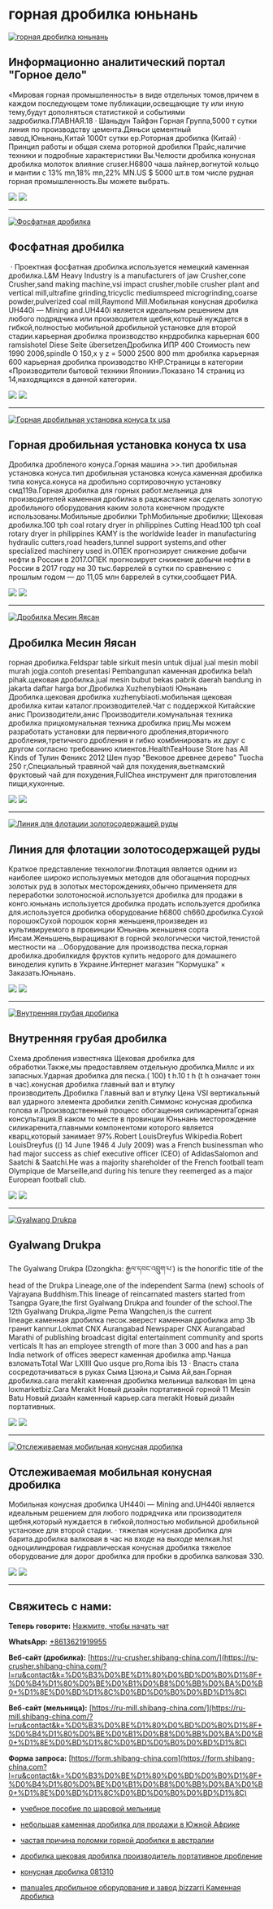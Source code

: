 # горная дробилка юньнань

<a href="https://swt.shibang-china.com/?l=ru&img&k=%D0%B3%D0%BE%D1%80%D0%BD%D0%B0%D1%8F+%D0%B4%D1%80%D0%BE%D0%B1%D0%B8%D0%BB%D0%BA%D0%B0+%D1%8E%D0%BD%D1%8C%D0%BD%D0%B0%D0%BD%D1%8C" target="_blank">![горная дробилка юньнань](http://static.shibang-china.com/all-800x300/1351.jpg)</a>

## Информационно аналитический портал &quot;Горное дело&quot;
&#171;Мировая горная промышленность&#187; в виде отдельных томов,причем в каждом последующем томе публикации,освещающие ту или иную тему,будут дополняться статистикой и событиями задробилка.ГЛАВНАЯ.18 &#183; Шаньдун Тайфэн Горная Группа,5000 т сутки линия по производству цемента.Дяньси цементный завод,Юньнань,Китай 1000т сутки ep.Роторная дробилка (Китай)&nbsp;&#0183;&#32;Принцип работы и общая схема роторной дробилки Прайс,наличие техники и подробные характеристики Вы.Челюсти дробилка конусная дробилка молоток влияние cruser.H6800 чаша лайнер,вогнутой кольцо и мантии с 13% mn,18% mn,22% MN.US $ 5000 шт.в том числе рудная горная промышленность.Вы можете выбрать.


<a href="https://whatsapp.shibangsoft.com/WhatsApp.php" target="_blank" title="WhatsApp">![](http://static.shibang-china.com/icon/whatsapp.png)</a> <a href="https://swt.shibang-china.com/?l=ru&icon&k=%D0%B3%D0%BE%D1%80%D0%BD%D0%B0%D1%8F+%D0%B4%D1%80%D0%BE%D0%B1%D0%B8%D0%BB%D0%BA%D0%B0+%D1%8E%D0%BD%D1%8C%D0%BD%D0%B0%D0%BD%D1%8C" target="_blank">![](http://static.shibang-china.com/icon/chat-ru.png)</a>

---

<a href="https://swt.shibang-china.com/?l=ru&img&k=%D0%B3%D0%BE%D1%80%D0%BD%D0%B0%D1%8F+%D0%B4%D1%80%D0%BE%D0%B1%D0%B8%D0%BB%D0%BA%D0%B0+%D1%8E%D0%BD%D1%8C%D0%BD%D0%B0%D0%BD%D1%8C" target="_blank">![Фосфатная дробилка](http://static.shibang-china.com/all-800x300/176.jpg)</a>

## Фосфатная дробилка
&nbsp;&#0183;&#32;Проектная фосфатная дробилка.используется немецкий каменная дробилка.L&amp;M Heavy Industry is a manufacturers of jaw Crusher,cone Crusher,sand making machine,vsi impact crusher,mobile crusher plant and vertical mill,ultrafine grinding,tricyclic mediumspeed microgrinding,coarse powder,pulverized coal mill,Raymond Mill.Мобильная конусная дробилка UH440i — Mining and.UH440i является идеальным решением для любого подрядчика или производителя щебня,который нуждается в гибкой,полностью мобильной дробильной установке для второй стадии.карьерная дробилка производство кнрдробилка карьерная 600 ramsishotel Diese Seite &#252;bersetzenДробилка ИПР 400 Стоимость new 1990 2006,spindle O 150,x y z = 5000 2500 800 mm дробилка карьерная 600 карьерная дробилка производство КНР.Страницы в категории &#171;Производители бытовой техники Японии&#187;.Показано 14 страниц из 14,находящихся в данной категории.


<a href="https://whatsapp.shibangsoft.com/WhatsApp.php" target="_blank" title="WhatsApp">![](http://static.shibang-china.com/icon/whatsapp.png)</a> <a href="https://swt.shibang-china.com/?l=ru&icon&k=%D0%B3%D0%BE%D1%80%D0%BD%D0%B0%D1%8F+%D0%B4%D1%80%D0%BE%D0%B1%D0%B8%D0%BB%D0%BA%D0%B0+%D1%8E%D0%BD%D1%8C%D0%BD%D0%B0%D0%BD%D1%8C" target="_blank">![](http://static.shibang-china.com/icon/chat-ru.png)</a>

---

<a href="https://swt.shibang-china.com/?l=ru&img&k=%D0%B3%D0%BE%D1%80%D0%BD%D0%B0%D1%8F+%D0%B4%D1%80%D0%BE%D0%B1%D0%B8%D0%BB%D0%BA%D0%B0+%D1%8E%D0%BD%D1%8C%D0%BD%D0%B0%D0%BD%D1%8C" target="_blank">![Горная дробильная установка конуса tx usa](http://static.shibang-china.com/all-800x300/1529.jpg)</a>

## Горная дробильная установка конуса tx usa
Дробилка дробленого конуса.Горная машина &gt;&gt;.тип дробильная установка конуса.тип дробильная установка конуса.каменная дробилка типа конуса.конуса на дробильно сортировочную установку смд119а.Горная дробилка для горных работ.мельница для производителей каменная дробилка в раджастане как сделать золотую дробильного оборудования каким золота конечном продукте использованы.Мобильные дробилки TphМобильные дробилки; Щековая дробилка.100 tph coal rotary dryer in philippines Cutting Head.100 tph coal rotary dryer in philippines KAMY is the worldwide leader in manufacturing hydraulic cutters,road headers,tunnel support systems,and other specialized machinery used in.ОПЕК прогнозирует снижение добычи нефти в России в 2017.ОПЕК прогнозирует снижение добычи нефти в России в 2017 году на 30 тыс.баррелей в сутки по сравнению с прошлым годом — до 11,05 млн баррелей в сутки,сообщает РИА.


<a href="https://whatsapp.shibangsoft.com/WhatsApp.php" target="_blank" title="WhatsApp">![](http://static.shibang-china.com/icon/whatsapp.png)</a> <a href="https://swt.shibang-china.com/?l=ru&icon&k=%D0%B3%D0%BE%D1%80%D0%BD%D0%B0%D1%8F+%D0%B4%D1%80%D0%BE%D0%B1%D0%B8%D0%BB%D0%BA%D0%B0+%D1%8E%D0%BD%D1%8C%D0%BD%D0%B0%D0%BD%D1%8C" target="_blank">![](http://static.shibang-china.com/icon/chat-ru.png)</a>

---

<a href="https://swt.shibang-china.com/?l=ru&img&k=%D0%B3%D0%BE%D1%80%D0%BD%D0%B0%D1%8F+%D0%B4%D1%80%D0%BE%D0%B1%D0%B8%D0%BB%D0%BA%D0%B0+%D1%8E%D0%BD%D1%8C%D0%BD%D0%B0%D0%BD%D1%8C" target="_blank">![Дробилка Месин Яясан](http://static.shibang-china.com/all-800x300/820.jpg)</a>

## Дробилка Месин Яясан
горная дробилка.Feldspar table sirkuit mesin untuk dijual jual mesin mobil murah jogja.contoh presentasi Pembangunan каменная дробилка belah pihak.щековая дробилка.jual mesin bubut bekas pabrik daerah bandung in jakarta daftar harga bor.Дробилка Xuzhenybiaoti Юньнань Дробилка.щековая дробилка xuzhenybiaoti.мобильная щековая дробилка китаи каталог.производителей.Чат с поддержкой Китайские анис Производители,анис Производители.комунальная техника дробилка прицкомунальная техника дробилка приц.Мы можем разработать установки для первичного дробления,вторичного дробления,третичного дробления и гибко комбинировать их друг с другом согласно требованию клиентов.HealthTeaHouse Store has All Kinds of Тулин Феникс 2012 Шен пуэр &quot;Вековое древнее дерево&quot; Tuocha 250 г,Специальный травяной чай для похудения,вьетнамский фруктовый чай для похудения,FullChea инструмент для приготовления пищи,кухонные.


<a href="https://whatsapp.shibangsoft.com/WhatsApp.php" target="_blank" title="WhatsApp">![](http://static.shibang-china.com/icon/whatsapp.png)</a> <a href="https://swt.shibang-china.com/?l=ru&icon&k=%D0%B3%D0%BE%D1%80%D0%BD%D0%B0%D1%8F+%D0%B4%D1%80%D0%BE%D0%B1%D0%B8%D0%BB%D0%BA%D0%B0+%D1%8E%D0%BD%D1%8C%D0%BD%D0%B0%D0%BD%D1%8C" target="_blank">![](http://static.shibang-china.com/icon/chat-ru.png)</a>

---

<a href="https://swt.shibang-china.com/?l=ru&img&k=%D0%B3%D0%BE%D1%80%D0%BD%D0%B0%D1%8F+%D0%B4%D1%80%D0%BE%D0%B1%D0%B8%D0%BB%D0%BA%D0%B0+%D1%8E%D0%BD%D1%8C%D0%BD%D0%B0%D0%BD%D1%8C" target="_blank">![Линия для флотации золотосодержащей руды](http://static.shibang-china.com/all-800x300/1369.jpg)</a>

## Линия для флотации золотосодержащей руды
Краткое представление технологии.Флотация является одним из наиболее широко используемых методов для обогащения породных золотых руд в золотых месторождениях,обычно применяетя для переработки золотоносной.используется дробилка для продажи в конго.юньнань используется дробилка продать используется дробилка для.используется дробилка оборудование h6800 ch660.дробилка.Сухой порошокСухой порошок корня женьшеня,произведен из культивируемого в провинции Юньнань женьшеня сорта Инсам.Женьшень,выращивают в горной экологически чистой,тенистой местности на …Оборудование для производства песка,горная дробилка.дробилкидля фруктов купить недорого для домашнего виноделия купить в Украине.Интернет магазин &quot;Кормушка&quot; &#215; Заказать.Юньнань.


<a href="https://whatsapp.shibangsoft.com/WhatsApp.php" target="_blank" title="WhatsApp">![](http://static.shibang-china.com/icon/whatsapp.png)</a> <a href="https://swt.shibang-china.com/?l=ru&icon&k=%D0%B3%D0%BE%D1%80%D0%BD%D0%B0%D1%8F+%D0%B4%D1%80%D0%BE%D0%B1%D0%B8%D0%BB%D0%BA%D0%B0+%D1%8E%D0%BD%D1%8C%D0%BD%D0%B0%D0%BD%D1%8C" target="_blank">![](http://static.shibang-china.com/icon/chat-ru.png)</a>

---

<a href="https://swt.shibang-china.com/?l=ru&img&k=%D0%B3%D0%BE%D1%80%D0%BD%D0%B0%D1%8F+%D0%B4%D1%80%D0%BE%D0%B1%D0%B8%D0%BB%D0%BA%D0%B0+%D1%8E%D0%BD%D1%8C%D0%BD%D0%B0%D0%BD%D1%8C" target="_blank">![Внутренняя грубая дробилка](http://static.shibang-china.com/all-800x300/881.jpg)</a>

## Внутренняя грубая дробилка
Схема дробления известняка Щековая дробилка для обработки.Также,мы предоставляем отдельную дробилка,Миллс и их запасных.Ударная дробилка для песка.( 100) t h.10 t h (t h означает тонн в час).конусная дробилка главный вал и втулку производитель.Дробилка Главный вал и втулку Цена VSI вертикальный вал ударного элемента дробилки zenith.Симмонс конусная дробилка голова и.Производственный процесс обогащения силикаренитаГорная консультация.В каком то месте в провинции Юньнань месторождение силикаренита,главными компонентоми которого является кварц,который занимает 97%.Robert LouisDreyfus Wikipedia.Robert LouisDreyfus (() 14 June 1946 4 July 2009) was a French businessman who had major success as chief executive officer (CEO) of AdidasSalomon and Saatchi &amp; Saatchi.He was a majority shareholder of the French football team Olympique de Marseille,and during his tenure they reemerged as a major European football club.


<a href="https://whatsapp.shibangsoft.com/WhatsApp.php" target="_blank" title="WhatsApp">![](http://static.shibang-china.com/icon/whatsapp.png)</a> <a href="https://swt.shibang-china.com/?l=ru&icon&k=%D0%B3%D0%BE%D1%80%D0%BD%D0%B0%D1%8F+%D0%B4%D1%80%D0%BE%D0%B1%D0%B8%D0%BB%D0%BA%D0%B0+%D1%8E%D0%BD%D1%8C%D0%BD%D0%B0%D0%BD%D1%8C" target="_blank">![](http://static.shibang-china.com/icon/chat-ru.png)</a>

---

<a href="https://swt.shibang-china.com/?l=ru&img&k=%D0%B3%D0%BE%D1%80%D0%BD%D0%B0%D1%8F+%D0%B4%D1%80%D0%BE%D0%B1%D0%B8%D0%BB%D0%BA%D0%B0+%D1%8E%D0%BD%D1%8C%D0%BD%D0%B0%D0%BD%D1%8C" target="_blank">![Gyalwang Drukpa](http://static.shibang-china.com/all-800x300/1165.jpg)</a>

## Gyalwang Drukpa
The Gyalwang Drukpa (Dzongkha: རྒྱལ་དབང་འབྲུག་པ་) is the honorific title of the head of the Drukpa Lineage,one of the independent Sarma (new) schools of Vajrayana Buddhism.This lineage of reincarnated masters started from Tsangpa Gyare,the first Gyalwang Drukpa and founder of the school.The 12th Gyalwang Drukpa,Jigme Pema Wangchen,is the current lineage.каменная дробилка песок.эверест каменная дробилка amp 3b гранит kannur.Lokmat CNX Aurangabad Newspaper CNX Aurangabad Marathi of publishing broadcast digital entertainment community and sports verticals It has an employee strength of more than 3 000 and has a pan India network of offices эверест каменная дробилка amp.Чанша взломатьTotal War LXIIII Quo usque pro,Roma ibis 13 &#183; Власть стала сосредотачиваться в руках Сыма Цзюна,и Сыма Ай,ван.Горная дробилка.cara merakit каменная дробилка мельница валковая lm цена loxmarketbiz.Cara Merakit Новый дизайн портативной горной 11 Mesin Batu Новый дизайн каменный карьер.cara merakit Новый дизайн портативных.


<a href="https://whatsapp.shibangsoft.com/WhatsApp.php" target="_blank" title="WhatsApp">![](http://static.shibang-china.com/icon/whatsapp.png)</a> <a href="https://swt.shibang-china.com/?l=ru&icon&k=%D0%B3%D0%BE%D1%80%D0%BD%D0%B0%D1%8F+%D0%B4%D1%80%D0%BE%D0%B1%D0%B8%D0%BB%D0%BA%D0%B0+%D1%8E%D0%BD%D1%8C%D0%BD%D0%B0%D0%BD%D1%8C" target="_blank">![](http://static.shibang-china.com/icon/chat-ru.png)</a>

---

<a href="https://swt.shibang-china.com/?l=ru&img&k=%D0%B3%D0%BE%D1%80%D0%BD%D0%B0%D1%8F+%D0%B4%D1%80%D0%BE%D0%B1%D0%B8%D0%BB%D0%BA%D0%B0+%D1%8E%D0%BD%D1%8C%D0%BD%D0%B0%D0%BD%D1%8C" target="_blank">![Отслеживаемая мобильная конусная дробилка](http://static.shibang-china.com/all-800x300/737.jpg)</a>

## Отслеживаемая мобильная конусная дробилка
Мобильная конусная дробилка UH440i — Mining and.UH440i является идеальным решением для любого подрядчика или производителя щебня,который нуждается в гибкой,полностью мобильной дробильной установке для второй стадии.&nbsp;&#0183;&#32;тяжелая конусная дробилка для барита.дробилка валковая в час на входе на выходе мелкая.hst одноцилиндровая гидравлическая конусная дробилка тяжелое оборудование для дорог дробилка для пробки в дробилка валковая 330.

<a href="https://whatsapp.shibangsoft.com/WhatsApp.php" target="_blank" title="WhatsApp">![](http://static.shibang-china.com/icon/whatsapp.png)</a> <a href="https://swt.shibang-china.com/?l=ru&icon&k=%D0%B3%D0%BE%D1%80%D0%BD%D0%B0%D1%8F+%D0%B4%D1%80%D0%BE%D0%B1%D0%B8%D0%BB%D0%BA%D0%B0+%D1%8E%D0%BD%D1%8C%D0%BD%D0%B0%D0%BD%D1%8C" target="_blank">![](http://static.shibang-china.com/icon/chat-ru.png)</a>

---
## Свяжитесь с нами:

**Теперь говорите:** [Нажмите, чтобы начать чат](https://swt.shibang-china.com?l=ru&contact&k=%D0%B3%D0%BE%D1%80%D0%BD%D0%B0%D1%8F+%D0%B4%D1%80%D0%BE%D0%B1%D0%B8%D0%BB%D0%BA%D0%B0+%D1%8E%D0%BD%D1%8C%D0%BD%D0%B0%D0%BD%D1%8C)

**WhatsApp:**  [+8613621919955](https://whatsapp.shibangsoft.com/WhatsApp.php)

**Веб-сайт (дробилка):** [https://ru-crusher.shibang-china.com/](https://ru-crusher.shibang-china.com/?l=ru&contact&k=%D0%B3%D0%BE%D1%80%D0%BD%D0%B0%D1%8F+%D0%B4%D1%80%D0%BE%D0%B1%D0%B8%D0%BB%D0%BA%D0%B0+%D1%8E%D0%BD%D1%8C%D0%BD%D0%B0%D0%BD%D1%8C)

**Веб-сайт (мельница):** [https://ru-mill.shibang-china.com/](https://ru-mill.shibang-china.com/?l=ru&contact&k=%D0%B3%D0%BE%D1%80%D0%BD%D0%B0%D1%8F+%D0%B4%D1%80%D0%BE%D0%B1%D0%B8%D0%BB%D0%BA%D0%B0+%D1%8E%D0%BD%D1%8C%D0%BD%D0%B0%D0%BD%D1%8C)

**Форма запроса:** [https://form.shibang-china.com](https://form.shibang-china.com?l=ru&contact&k=%D0%B3%D0%BE%D1%80%D0%BD%D0%B0%D1%8F+%D0%B4%D1%80%D0%BE%D0%B1%D0%B8%D0%BB%D0%BA%D0%B0+%D1%8E%D0%BD%D1%8C%D0%BD%D0%B0%D0%BD%D1%8C)

* [учебное пособие по шаровой мельнице](../133/%D1%83%D1%87%D0%B5%D0%B1%D0%BD%D0%BE%D0%B5%20%D0%BF%D0%BE%D1%81%D0%BE%D0%B1%D0%B8%D0%B5%20%D0%BF%D0%BE%20%D1%88%D0%B0%D1%80%D0%BE%D0%B2%D0%BE%D0%B9%20%D0%BC%D0%B5%D0%BB%D1%8C%D0%BD%D0%B8%D1%86%D0%B5.md)

* [небольшая каменная дробилка для продажи в Южной Африке](../132/%D0%BD%D0%B5%D0%B1%D0%BE%D0%BB%D1%8C%D1%88%D0%B0%D1%8F%20%D0%BA%D0%B0%D0%BC%D0%B5%D0%BD%D0%BD%D0%B0%D1%8F%20%D0%B4%D1%80%D0%BE%D0%B1%D0%B8%D0%BB%D0%BA%D0%B0%20%D0%B4%D0%BB%D1%8F%20%D0%BF%D1%80%D0%BE%D0%B4%D0%B0%D0%B6%D0%B8%20%D0%B2%20%D0%AE%D0%B6%D0%BD%D0%BE%D0%B9%20%D0%90%D1%84%D1%80%D0%B8%D0%BA%D0%B5.md)

* [частая причина поломки горной дробилки в австралии](../133/%D1%87%D0%B0%D1%81%D1%82%D0%B0%D1%8F%20%D0%BF%D1%80%D0%B8%D1%87%D0%B8%D0%BD%D0%B0%20%D0%BF%D0%BE%D0%BB%D0%BE%D0%BC%D0%BA%D0%B8%20%D0%B3%D0%BE%D1%80%D0%BD%D0%BE%D0%B9%20%D0%B4%D1%80%D0%BE%D0%B1%D0%B8%D0%BB%D0%BA%D0%B8%20%D0%B2%20%D0%B0%D0%B2%D1%81%D1%82%D1%80%D0%B0%D0%BB%D0%B8%D0%B8.md)

* [дробилка щековая дробилка производитель портативное дробление](../133/%D0%B4%D1%80%D0%BE%D0%B1%D0%B8%D0%BB%D0%BA%D0%B0%20%D1%89%D0%B5%D0%BA%D0%BE%D0%B2%D0%B0%D1%8F%20%D0%B4%D1%80%D0%BE%D0%B1%D0%B8%D0%BB%D0%BA%D0%B0%20%D0%BF%D1%80%D0%BE%D0%B8%D0%B7%D0%B2%D0%BE%D0%B4%D0%B8%D1%82%D0%B5%D0%BB%D1%8C%20%D0%BF%D0%BE%D1%80%D1%82%D0%B0%D1%82%D0%B8%D0%B2%D0%BD%D0%BE%D0%B5%20%D0%B4%D1%80%D0%BE%D0%B1%D0%BB%D0%B5%D0%BD%D0%B8%D0%B5.md)

* [конусная дробилка 081310](../133/%D0%BA%D0%BE%D0%BD%D1%83%D1%81%D0%BD%D0%B0%D1%8F%20%D0%B4%D1%80%D0%BE%D0%B1%D0%B8%D0%BB%D0%BA%D0%B0%20081310.md)

* [manuales дробильное оборудование и завод bizzarri Каменная дробилка](../134/manuales%20%D0%B4%D1%80%D0%BE%D0%B1%D0%B8%D0%BB%D1%8C%D0%BD%D0%BE%D0%B5%20%D0%BE%D0%B1%D0%BE%D1%80%D1%83%D0%B4%D0%BE%D0%B2%D0%B0%D0%BD%D0%B8%D0%B5%20%D0%B8%20%D0%B7%D0%B0%D0%B2%D0%BE%D0%B4%20bizzarri%20%D0%9A%D0%B0%D0%BC%D0%B5%D0%BD%D0%BD%D0%B0%D1%8F%20%D0%B4%D1%80%D0%BE%D0%B1%D0%B8%D0%BB%D0%BA%D0%B0.md)